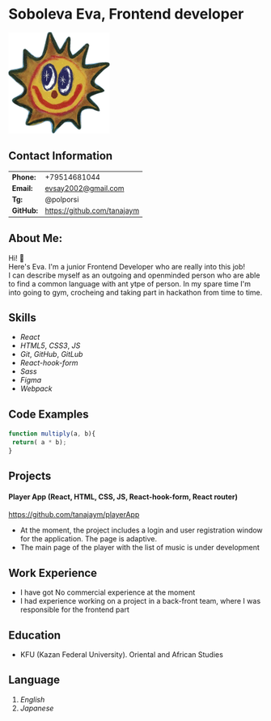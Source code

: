 # Soboleva Eva, Frontend developer

<img src="src/IMG_2452.JPG" alt="Alt text" width="200" height="200">

## Contact Information
|         |           | 
|---------|-----------|
|**Phone:**| +79514681044|
|**Email:**| evsay2002@gmail.com|
|**Tg:**| @polporsi|
|**GitHub:**| https://github.com/tanajaym|

## About Me: 
Hi! 👋 \
Here's Eva. I'm a junior Frontend Developer who are really into this job!\
I can describe myself as an outgoing and openminded person who are able to find a common language with ant ytpe of person.
In my spare time I'm into going to gym, crocheing and taking part in hackathon from time to time. 

## Skills 

 * *React*
 * *HTML5*, *CSS3*, *JS*
 * *Git*, *GitHub*, *GitLub*
 * *React-hook-form*
 * *Sass* 
 * *Figma*
 * *Webpack*

## Code Examples

```js
function multiply(a, b){
 return( a * b);
}
```

## Projects 

#### Player App (React, HTML, CSS, JS, React-hook-form, React router)
https://github.com/tanajaym/playerApp

-  At the moment, the project includes a login and user registration window for the application. The page is adaptive.
- The main page of the player with the list of music is under development


## Work Experience

- I have got No commercial experience at the moment 
- I had experience working on a project in a back-front team, where I was responsible for the frontend part

## Education 

- KFU (Kazan Federal University). Oriental and African Studies

## Language

1. *English*
2. *Japanese*

